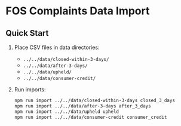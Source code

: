 # FOS Complaints Data Import

## Quick Start

1. Place CSV files in data directories:
   - `../../data/closed-within-3-days/` 
   - `../../data/after-3-days/`
   - `../../data/upheld/`
   - `../../data/consumer-credit/`

2. Run imports:
   ```bash
   npm run import ../../data/closed-within-3-days closed_3_days
   npm run import ../../data/after-3-days after_3_days
   npm run import ../../data/upheld upheld
   npm run import ../../data/consumer-credit consumer_credit
   